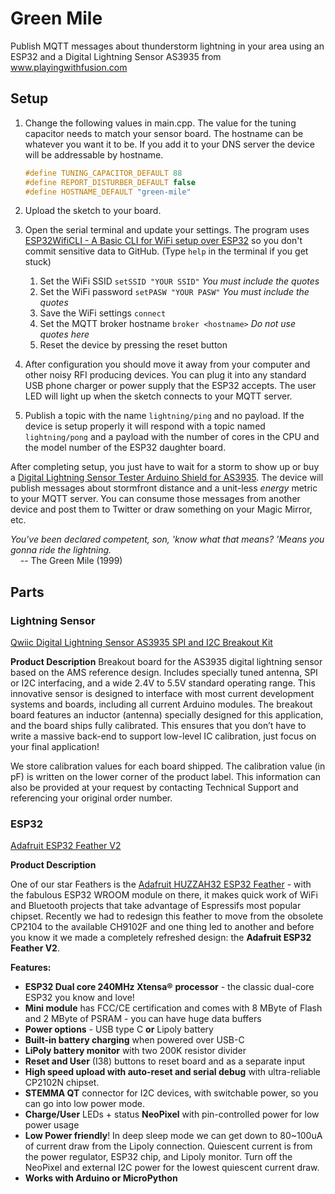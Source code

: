 # Green Mile

Publish MQTT messages about thunderstorm lightning in your area using an ESP32 and a Digital Lightning Sensor AS3935 from www.playingwithfusion.com

## Setup

1. Change the following values in main.cpp. The value for the tuning capacitor needs to match your sensor board. The hostname can be whatever you want it to be. If you add it to your DNS server the device will be addressable by hostname.
   
   ```cpp
   #define TUNING_CAPACITOR_DEFAULT 88
   #define REPORT_DISTURBER_DEFAULT false
   #define HOSTNAME_DEFAULT "green-mile"
   ```
2. Upload the sketch to your board.
3. Open the serial terminal and update your settings. The program uses [ESP32WifiCLI - A Basic CLI for WiFi setup over ESP32](https://github.com/hpsaturn/esp32-wifi-cli) so you don't commit sensitive data to GitHub. (Type ``help`` in the terminal if you get stuck)
   1. Set the WiFi SSID ``setSSID "YOUR SSID"`` *You must include the quotes*
   2. Set the WiFi password ``setPASW "YOUR PASW"`` *You must include the quotes*
   3. Save the WiFi settings ``connect``
   4. Set the MQTT broker hostname ``broker <hostname>`` *Do not use quotes here*
   5. Reset the device by pressing the reset button
4. After configuration you should move it away from your computer and other noisy RFI producing devices. You can plug it into any standard USB phone charger or power supply that the ESP32 accepts. The user LED will light up when the sketch connects to your MQTT server.
5. Publish a topic with the name ``lightning/ping`` and no payload. If the device is setup properly it will respond with a topic named ``lightning/pong`` and a payload with the number of cores in the CPU and the model number of the ESP32 daughter board.

After completing setup, you just have to wait for a storm to show up or buy a [Digital Lightning Sensor Tester Arduino Shield for AS3935](https://www.playingwithfusion.com/productview.php?pdid=55&catid=1012). The device will publish messages about stormfront distance and a unit-less *energy* metric to your MQTT server. You can consume those messages from another device and post them to Twitter or draw something on your Magic Mirror, etc.


*You've been declared competent, son, 'know what that means? 'Means you gonna ride the lightning.*  
    -- The Green Mile (1999)

## Parts

### Lightning Sensor

[Qwiic Digital Lightning Sensor AS3935 SPI and I2C Breakout Kit](https://www.playingwithfusion.com/productview.php?pdid=135&catid=1012)

**Product Description**
Breakout board for the AS3935 digital lightning sensor based on the AMS reference design. Includes specially tuned antenna, SPI or I2C interfacing, and a wide 2.4V to 5.5V standard operating range. This innovative sensor is designed to interface with most current development systems and boards, including all current Arduino modules. The breakout board features an inductor (antenna) specially designed for this application, and the board ships fully calibrated. This ensures that you don’t have to write a massive back-end to support low-level IC calibration, just focus on your final application!

We store calibration values for each board shipped. The calibration value (in pF) is written on the lower corner of the product label. This information can also be provided at your request by contacting Technical Support and referencing your original order number.

### ESP32

[Adafruit ESP32 Feather V2](https://www.adafruit.com/product/5400)

**Product Description**

One of our star Feathers is the [Adafruit HUZZAH32 ESP32 Feather](https://www.adafruit.com/product/3405) - with the fabulous ESP32 WROOM module on there, it makes quick work of WiFi and Bluetooth projects that take advantage of Espressifs most popular chipset. Recently we had to redesign this feather to move from the obsolete CP2104 to the available CH9102F and one thing led to another and before you know it we made a completely refreshed design: the **Adafruit ESP32 Feather V2**.

**Features:**

- **ESP32 Dual core 240MHz Xtensa®** **processor** - the classic dual-core ESP32 you know and love!
- **Mini module** has FCC/CE certification and comes with 8 MByte of Flash and 2 MByte of PSRAM - you can have huge data buffers
- **Power options** - USB type C **or** Lipoly battery
- **Built-in battery charging** when powered over USB-C
- **LiPoly battery monitor** with two 200K resistor divider
- **Reset and User** (I38) buttons to reset board and as a separate input
- **High speed upload with auto-reset and serial debug** with ultra-reliable CP2102N chipset.
- **STEMMA QT** connector for I2C devices, with switchable power, so you can go into low power mode.
- **Charge/User** LEDs + status **NeoPixel** with pin-controlled power for low power usage
- **Low Power friendly**! In deep sleep mode we can get down to 80~100uA of current draw from the Lipoly connection. Quiescent current is from the power regulator, ESP32 chip, and Lipoly monitor. Turn off the NeoPixel and external I2C power for the lowest quiescent current draw.
- **Works with Arduino or MicroPython**
